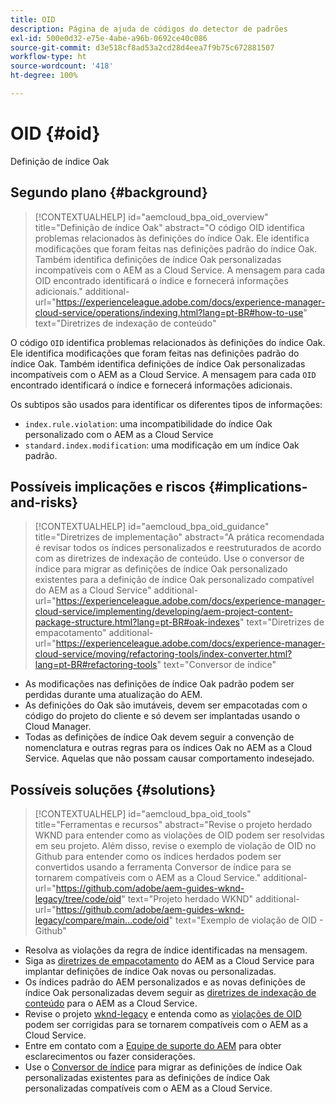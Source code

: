 ```yaml
---
title: OID
description: Página de ajuda de códigos do detector de padrões
exl-id: 500e0d32-e75e-4abe-a96b-0692ce40c086
source-git-commit: d3e518cf8ad53a2cd28d4eea7f9b75c672881507
workflow-type: ht
source-wordcount: '418'
ht-degree: 100%

---
```


# OID {#oid}

Definição de índice Oak

## Segundo plano {#background}

>[!CONTEXTUALHELP]
>id="aemcloud_bpa_oid_overview"
>title="Definição de índice Oak"
>abstract="O código OID identifica problemas relacionados às definições do índice Oak. Ele identifica modificações que foram feitas nas definições padrão do índice Oak. Também identifica definições de índice Oak personalizadas incompatíveis com o AEM as a Cloud Service. A mensagem para cada OID encontrado identificará o índice e fornecerá informações adicionais."
>additional-url="https://experienceleague.adobe.com/docs/experience-manager-cloud-service/operations/indexing.html?lang=pt-BR#how-to-use" text="Diretrizes de indexação de conteúdo"

O código `OID` identifica problemas relacionados às definições do índice Oak. Ele identifica modificações que foram feitas nas definições padrão do índice Oak. Também identifica definições de índice Oak personalizadas incompatíveis com o AEM as a Cloud Service. A mensagem para cada `OID` encontrado identificará o índice e fornecerá informações adicionais.

Os subtipos são usados para identificar os diferentes tipos de informações:

* `index.rule.violation`: uma incompatibilidade do índice Oak personalizado com o AEM as a Cloud Service
* `standard.index.modification`: uma modificação em um índice Oak padrão.

## Possíveis implicações e riscos {#implications-and-risks}

>[!CONTEXTUALHELP]
>id="aemcloud_bpa_oid_guidance"
>title="Diretrizes de implementação"
>abstract="A prática recomendada é revisar todos os índices personalizados e reestruturados de acordo com as diretrizes de indexação de conteúdo. Use o conversor de índice para migrar as definições de índice Oak personalizado existentes para a definição de índice Oak personalizado compatível do AEM as a Cloud Service"
>additional-url="https://experienceleague.adobe.com/docs/experience-manager-cloud-service/implementing/developing/aem-project-content-package-structure.html?lang=pt-BR#oak-indexes" text="Diretrizes de empacotamento"
>additional-url="https://experienceleague.adobe.com/docs/experience-manager-cloud-service/moving/refactoring-tools/index-converter.html?lang=pt-BR#refactoring-tools" text="Conversor de índice"

* As modificações nas definições de índice Oak padrão podem ser perdidas durante uma atualização do AEM.
* As definições do Oak são imutáveis, devem ser empacotadas com o código do projeto do cliente e só devem ser implantadas usando o Cloud Manager.
* Todas as definições de índice Oak devem seguir a convenção de nomenclatura e outras regras para os índices Oak no AEM as a Cloud Service. Aquelas que não possam causar comportamento indesejado.

## Possíveis soluções {#solutions}

>[!CONTEXTUALHELP]
>id="aemcloud_bpa_oid_tools"
>title="Ferramentas e recursos"
>abstract="Revise o projeto herdado WKND para entender como as violações de OID podem ser resolvidas em seu projeto. Além disso, revise o exemplo de violação de OID no Github para entender como os índices herdados podem ser convertidos usando a ferramenta Conversor de índice para se tornarem compatíveis com o AEM as a Cloud Service."
>additional-url="https://github.com/adobe/aem-guides-wknd-legacy/tree/code/oid" text="Projeto herdado WKND"
>additional-url="https://github.com/adobe/aem-guides-wknd-legacy/compare/main...code/oid" text="Exemplo de violação de OID - Github"

* Resolva as violações da regra de índice identificadas na mensagem.
* Siga as [diretrizes de empacotamento](https://experienceleague.adobe.com/docs/experience-manager-cloud-service/implementing/developing/aem-project-content-package-structure.html?lang=pt-BR) do AEM as a Cloud Service para implantar definições de índice Oak novas ou personalizadas.
* Os índices padrão do AEM personalizados e as novas definições de índice Oak personalizadas devem seguir as [diretrizes de indexação de conteúdo](https://experienceleague.adobe.com/docs/experience-manager-cloud-service/operations/indexing.html?lang=pt-BR#preparing-the-new-index-definition) para o AEM as a Cloud Service.
* Revise o projeto [wknd-legacy](https://github.com/adobe/aem-guides-wknd-legacy/tree/code/oid) e entenda como as [violações de OID](https://github.com/adobe/aem-guides-wknd-legacy/compare/main...code/oid) podem ser corrigidas para se tornarem compatíveis com o AEM as a Cloud Service.
* Entre em contato com a [Equipe de suporte do AEM](https://helpx.adobe.com/br/enterprise/using/support-for-experience-cloud.html) para obter esclarecimentos ou fazer considerações.
* Use o [Conversor de índice](https://experienceleague.adobe.com/docs/experience-manager-cloud-service/moving/refactoring-tools/index-converter.html?lang=pt-BR#refactoring-tools) para migrar as definições de índice Oak personalizadas existentes para as definições de índice Oak personalizadas compatíveis com o AEM as a Cloud Service.

